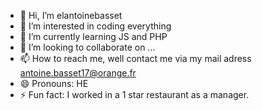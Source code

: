 - 👋 Hi, I’m elantoinebasset
- 👀 I’m interested in coding everything
- 🌱 I’m currently learning JS and PHP
- 💞️ I’m looking to collaborate on ...
- 📫 How to reach me, well contact me via my mail adress antoine.basset17@orange.fr
- 😄 Pronouns: HE 
- ⚡ Fun fact: I worked in a 1 star restaurant as a manager.

<!---
elantoinebasset/elantoinebasset is a ✨ special ✨ repository because its `README.md` (this file) appears on your GitHub profile.
You can click the Preview link to take a look at your changes.
--->
